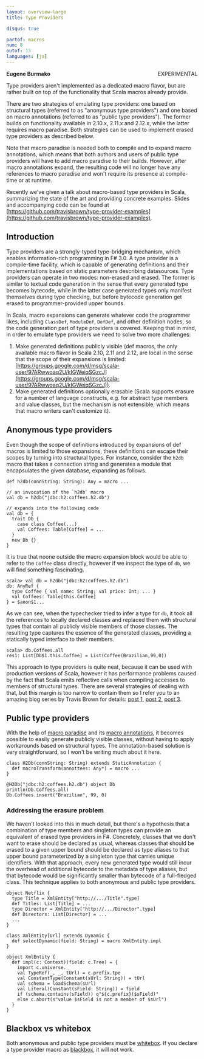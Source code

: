 ```yaml
---
layout: overview-large
title: Type Providers

disqus: true

partof: macros
num: 8
outof: 13
languages: [ja]
---
```

<span class="label warning" style="float: right;">EXPERIMENTAL</span>

**Eugene Burmako**

Type providers aren't implemented as a dedicated macro flavor, but are rather built on top of the functionality
that Scala macros already provide.

There are two strategies of emulating type providers: one based on structural types (referred to as "anonymous type providers")
and one based on macro annotations (referred to as "public type providers"). The former builds on functionality available
in 2.10.x, 2.11.x and 2.12.x, while the latter requires macro paradise. Both strategies can be used to implement erased type providers
as described below.

Note that macro paradise is needed both to compile and to expand macro annotations,
which means that both authors and users of public type providers will have to add macro paradise to their builds.
However, after macro annotations expand, the resulting code will no longer have any references to macro paradise
and won't require its presence at compile-time or at runtime.

Recently we've given a talk about macro-based type providers in Scala, summarizing the state of the art and providing
concrete examples. Slides and accompanying code can be found at [https://github.com/travisbrown/type-provider-examples](https://github.com/travisbrown/type-provider-examples).

## Introduction

Type providers are a strongly-typed type-bridging mechanism, which enables information-rich programming in F# 3.0.
A type provider is a compile-time facility, which is capable of generating definitions and their implementations
based on static parameters describing datasources. Type providers can operate in two modes: non-erased and erased.
The former is similar to textual code generation in the sense that every generated type becomes bytecode, while
in the latter case generated types only manifest themselves during type checking, but before bytecode generation
get erased to programmer-provided upper bounds.

In Scala, macro expansions can generate whatever code the programmer likes, including `ClassDef`, `ModuleDef`, `DefDef`,
and other definition nodes, so the code generation part of type providers is covered. Keeping that in mind, in order
to emulate type providers we need to solve two more challenges:

1. Make generated definitions publicly visible (def macros, the only available macro flavor in Scala 2.10, 2.11 and 2.12,
are local in the sense that the scope of their expansions is limited: [https://groups.google.com/d/msg/scala-user/97ARwwoaq2U/kIGWeiqSGzcJ](https://groups.google.com/d/msg/scala-user/97ARwwoaq2U/kIGWeiqSGzcJ)).
1. Make generated definitions optionally erasable (Scala supports erasure for a number of language constructs,
e.g. for abstract type members and value classes, but the mechanism is not extensible, which means that macro writers can't customize it).

## Anonymous type providers

Even though the scope of definitions introduced by expansions of def macros is limited to those expansions,
these definitions can escape their scopes by turning into structural types. For instance, consider the `h2db` macro that
takes a connection string and generates a module that encapsulates the given database, expanding as follows.

    def h2db(connString: String): Any = macro ...

    // an invocation of the `h2db` macro
    val db = h2db("jdbc:h2:coffees.h2.db")

    // expands into the following code
    val db = {
      trait Db {
        case class Coffee(...)
        val Coffees: Table[Coffee] = ...
      }
      new Db {}
    }

It is true that noone outside the macro expansion block would be able to refer to the `Coffee` class directly,
however if we inspect the type of `db`, we will find something fascinating.

    scala> val db = h2db("jdbc:h2:coffees.h2.db")
    db: AnyRef {
      type Coffee { val name: String; val price: Int; ... }
      val Coffees: Table[this.Coffee]
    } = $anon$1...

As we can see, when the typechecker tried to infer a type for `db`, it took all the references to locally declared classes
and replaced them with structural types that contain all publicly visible members of those classes. The resulting type
captures the essence of the generated classes, providing a statically typed interface to their members.

    scala> db.Coffees.all
    res1: List[Db$1.this.Coffee] = List(Coffee(Brazilian,99,0))

This approach to type providers is quite neat, because it can be used with production versions of Scala, however
it has performance problems caused by the fact that Scala emits reflective calls when compiling accesses to members
of structural types. There are several strategies of dealing with that, but this margin is too narrow to contain them
so I refer you to an amazing blog series by Travis Brown for details: [post 1](http://meta.plasm.us/posts/2013/06/19/macro-supported-dsls-for-schema-bindings/), [post 2](http://meta.plasm.us/posts/2013/07/11/fake-type-providers-part-2/), [post 3](http://meta.plasm.us/posts/2013/07/12/vampire-methods-for-structural-types/).

## Public type providers

With the help of [macro paradise](/overviews/macros/paradise.html) and its [macro annotations](/overviews/macros/annotations.html), it becomes
possible to easily generate publicly visible classes, without having to apply workarounds based on structural types. The annotation-based
solution is very straightforward, so I won't be writing much about it here.

    class H2Db(connString: String) extends StaticAnnotation {
      def macroTransform(annottees: Any*) = macro ...
    }

    @H2Db("jdbc:h2:coffees.h2.db") object Db
    println(Db.Coffees.all)
    Db.Coffees.insert("Brazilian", 99, 0)

### Addressing the erasure problem

We haven't looked into this in much detail, but there's a hypothesis that a combination of type members
and singleton types can provide an equivalent of erased type providers in F#. Concretely, classes that we don't want to erase
should be declared as usual, whereas classes that should be erased to a given upper bound should be declared as type aliases
to that upper bound parameterized by a singleton type that carries unique identifiers. With that approach, every new generated type
would still incur the overhead of additional bytecode to the metadata of type aliases, but that bytecode would be significantly smaller
than bytecode of a full-fledged class. This technique applies to both anonymous and public type providers.

    object Netflix {
      type Title = XmlEntity["http://.../Title".type]
      def Titles: List[Title] = ...
      type Director = XmlEntity["http://.../Director".type]
      def Directors: List[Director] = ...
      ...
    }

    class XmlEntity[Url] extends Dynamic {
      def selectDynamic(field: String) = macro XmlEntity.impl
    }

    object XmlEntity {
      def impl(c: Context)(field: c.Tree) = {
        import c.universe._
        val TypeRef(_, _, tUrl) = c.prefix.tpe
        val ConstantType(Constant(sUrl: String)) = tUrl
        val schema = loadSchema(sUrl)
        val Literal(Constant(sField: String)) = field
        if (schema.contains(sField)) q"${c.prefix}($sField)"
        else c.abort(s"value $sField is not a member of $sUrl")
      }
    }

## Blackbox vs whitebox

Both anonymous and public type providers must be [whitebox](/overviews/macros/blackbox-whitebox.html).
If you declare a type provider macro as [blackbox](/overviews/macros/blackbox-whitebox.html), it will not work.
